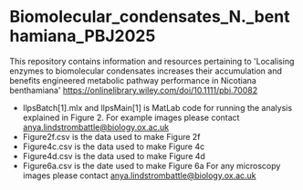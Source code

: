 # Biomolecular_condensates_N._benthamiana_PBJ2025
This repository contains information and resources pertaining to 'Localising enzymes to biomolecular condensates increases their accumulation and benefits engineered metabolic pathway performance in Nicotiana benthamiana' https://onlinelibrary.wiley.com/doi/10.1111/pbi.70082
- llpsBatch[1].mlx and llpsMain[1] is MatLab code for running the analysis explained in Figure 2. For example images please contact anya.lindstrombattle@biology.ox.ac.uk
- Figure2f.csv is the data used to make Figure 2f
- Figure4c.csv is the data used to make Figure 4c
- Figure4d.csv is the data used to make Figure 4d
- Figure6a.csv is the date used to make Figure 6a
For any microscopy images please contact anya.lindstrombattle@biology.ox.ac.uk
